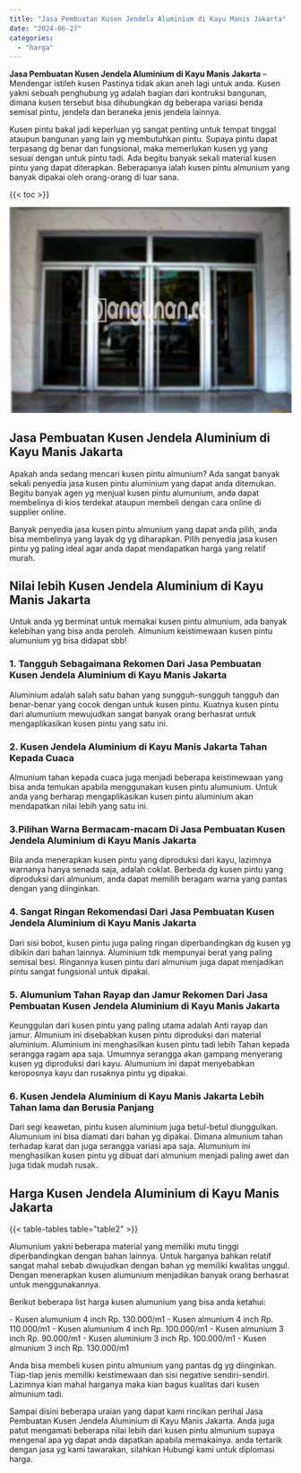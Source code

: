 ```yaml
---
title: "Jasa Pembuatan Kusen Jendela Aluminium di Kayu Manis Jakarta"
date: "2024-06-27"
categories: 
  - "harga"
---
```


**Jasa Pembuatan Kusen Jendela Aluminium di Kayu Manis Jakarta** – Mendengar istileh kusen Pastinya tidak akan aneh lagi untuk anda. Kusen yakni sebuah penghubung yg adalah bagian dari kontruksi bangunan, dimana kusen tersebut bisa dihubungkan dg beberapa variasi benda semisal pintu, jendela dan beraneka jenis jendela lainnya.

Kusen pintu bakal jadi keperluan yg sangat penting untuk tempat tinggal ataupun bangunan yang lain yg membutuhkan pintu. Supaya pintu dapat terpasang dg benar dan fungsional, maka memerlukan kusen yg yang sesuai dengan untuk pintu tadi. Ada begitu banyak sekali material kusen pintu yang dapat diterapkan. Beberapanya ialah kusen pintu almunium yang banyak dipakai oleh orang-orang di luar sana.

{{< toc >}}

![Jasa Pembuatan Kusen Jendela Aluminium di Kayu Manis Jakarta](/images/harga-kusen-jendela-alumunium-13.png)

## Jasa Pembuatan Kusen Jendela Aluminium di Kayu Manis Jakarta

Apakah anda sedang mencari kusen pintu almunium? Ada sangat banyak sekali penyedia jasa kusen pintu aluminium yang dapat anda ditemukan. Begitu banyak agen yg menjual kusen pintu alumunium, anda dapat membelinya di kios terdekat ataupun membeli dengan cara online di supplier online.

Banyak penyedia jasa kusen pintu almunium yang dapat anda pilih, anda bisa membelinya yang layak dg yg diharapkan. Pilih penyedia jasa kusen pintu yg paling ideal agar anda dapat mendapatkan harga yang relatif murah.

## Nilai lebih Kusen Jendela Aluminium di Kayu Manis Jakarta

Untuk anda yg berminat untuk memakai kusen pintu almunium, ada banyak kelebihan yang bisa anda peroleh. Almunium keistimewaan kusen pintu alumunium yg bisa didapat sbb!

### 1\. Tangguh Sebagaimana Rekomen Dari Jasa Pembuatan Kusen Jendela Aluminium di Kayu Manis Jakarta

Aluminium adalah salah satu bahan yang sungguh-sungguh tangguh dan benar-benar yang cocok dengan untuk kusen pintu. Kuatnya kusen pintu dari alumunium mewujudkan sangat banyak orang berhasrat untuk mengaplikasikan kusen pintu yang satu ini.

### 2\. Kusen Jendela Aluminium di Kayu Manis Jakarta Tahan Kepada Cuaca

Almunium tahan kepada cuaca juga menjadi beberapa keistimewaan yang bisa anda temukan apabila menggunakan kusen pintu alumunium. Untuk anda yang berharap mengaplikasikan kusen pintu aluminium akan mendapatkan nilai lebih yang satu ini.

### 3.Pilihan Warna Bermacam-macam Di Jasa Pembuatan Kusen Jendela Aluminium di Kayu Manis Jakarta

Bila anda menerapkan kusen pintu yang diproduksi dari kayu, lazimnya warnanya hanya senada saja, adalah coklat. Berbeda dg kusen pintu yang diproduksi dari almunium, anda dapat memilih beragam warna yang pantas dengan yang diinginkan.

### 4\. Sangat Ringan Rekomendasi Dari Jasa Pembuatan Kusen Jendela Aluminium di Kayu Manis Jakarta

Dari sisi bobot, kusen pintu juga paling ringan diperbandingkan dg kusen yg dibikin dari bahan lainnya. Aluminium tdk mempunyai berat yang paling semisal besi. Ringannya kusen pintu dari almunium juga dapat menjadikan pintu sangat fungsional untuk dipakai.

### 5\. Alumunium Tahan Rayap dan Jamur Rekomen Dari Jasa Pembuatan Kusen Jendela Aluminium di Kayu Manis Jakarta

Keunggulan dari kusen pintu yang paling utama adalah Anti rayap dan jamur. Almunium ini disebabkan kusen pintu diproduksi dari material aluminium. Aluminium ini menghasilkan kusen pintu tadi lebih Tahan kepada serangga ragam apa saja. Umumnya serangga akan gampang menyerang kusen yg diproduksi dari kayu. Alumunium ini dapat menyebabkan keroposnya kayu dan rusaknya pintu yg dipakai.

### 6\. Kusen Jendela Aluminium di Kayu Manis Jakarta Lebih Tahan lama dan Berusia Panjang

Dari segi keawetan, pintu kusen aluminium juga betul-betul diunggulkan. Alumunium ini bisa diamati dari bahan yg dipakai. Dimana almunium tahan terhadap karat dan juga serangga variasi apa saja. Alumunium ini menghasilkan kusen pintu yg dibuat dari almunium menjadi paling awet dan juga tidak mudah rusak.

## Harga Kusen Jendela Aluminium di Kayu Manis Jakarta

{{< table-tables table="table2" >}}

Alumunium yakni beberapa material yang memiliki mutu tinggi diperbandingkan dengan bahan lainnya. Untuk harganya bahkan relatif sangat mahal sebab diwujudkan dengan bahan yg memiliki kwalitas unggul. Dengan menerapkan kusen alumunium menjadikan banyak orang berhasrat untuk menggunakannya.

Berikut beberapa list harga kusen alumunium yang bisa anda ketahui:

\- Kusen alumunium 4 inch Rp. 130.000/m1 - Kusen almunium 4 inch Rp. 110.000/m1 - Kusen alumunium 4 inch Rp. 100.000/m1 - Kusen almunium 3 inch Rp. 90.000/m1 - Kusen aluminium 3 inch Rp. 100.000/m1 - Kusen almunium 3 inch Rp. 130.000/m1

Anda bisa membeli kusen pintu almunium yang pantas dg yg diinginkan. Tiap-tiap jenis memiliki keistimewaan dan sisi negative sendiri-sendiri. Lazimnya kian mahal harganya maka kian bagus kualitas dari kusen almunium tadi.

Sampai disini beberapa uraian yang dapat kami rincikan perihal Jasa Pembuatan Kusen Jendela Aluminium di Kayu Manis Jakarta. Anda juga patut mengamati beberapa nilai lebih dari kusen pintu almunium supaya mengenal apa yg dapat anda dapatkan apabila memakainya. anda tertarik dengan jasa yg kami tawarakan, silahkan Hubungi kami untuk diplomasi harga.
